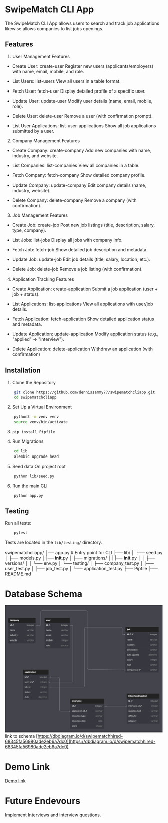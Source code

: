 # SwipeMatch CLI App
The SwipeMatch CLI App allows users to search and track job applications likewise allows companies to list jobs openings.

## Features
1. User Management Features
- Create User: create-user
Register new users (applicants/employers) with name, email, mobile, and role.

- List Users: list-users
View all users in a table format.

- Fetch User: fetch-user
Display detailed profile of a specific user.

- Update User: update-user
Modify user details (name, email, mobile, role).

- Delete User: delete-user
Remove a user (with confirmation prompt).

- List User Applications: list-user-applications
Show all job applications submitted by a user.

2. Company Management Features
- Create Company: create-company
Add new companies with name, industry, and website.

- List Companies: list-companies
View all companies in a table.

- Fetch Company: fetch-company
Show detailed company profile.

- Update Company: update-company
Edit company details (name, industry, website).

- Delete Company: delete-company
Remove a company (with confirmation).

3. Job Management Features
- Create Job: create-job
Post new job listings (title, description, salary, type, company).

- List Jobs: list-jobs
Display all jobs with company info.

- Fetch Job: fetch-job
Show detailed job description and metadata.

- Update Job: update-job
Edit job details (title, salary, location, etc.).

- Delete Job: delete-job
Remove a job listing (with confirmation).

4. Application Tracking Features
- Create Application: create-application
Submit a job application (user + job + status).

- List Applications: list-applications
View all applications with user/job details.

- Fetch Application: fetch-application
Show detailed application status and metadata.

- Update Application: update-application
Modify application status (e.g., "applied" → "interview").

- Delete Application: delete-application
Withdraw an application (with confirmation)

## Installation
1. Clone the Repository
```bash
    git clone https://github.com/dennissammy77/swipematchcliapp.git
    cd swipematchcliapp
```

2. Set Up a Virtual Environment
```bash
    python3 -m venv venv
    source venv/bin/activate
```

3. ```pip install Pipfile```

4. Run Migrations
```bash
    cd lib
    alembic upgrade head
```

5. Seed data
On project root
```bash
    python lib/seed.py
```

6. Run the main CLI 
```bash
    python app.py
```

## Testing
Run all tests:
```bash
    pytest
```
Tests are located in the `lib/testing/` directory.

swipematchcliapp/
│── app.py                  # Entry point for CLI
├── lib/
│   ├── seed.py             
│   ├── models.py
│   |── __init__.py
│   ├── migrations/
│   |   |── __init__.py
│   │   ├── versions/
│   │   └── env.py
│   └── testing/
│       ├── company_test.py
│       ├── user_test.py
│       ├── job_test.py
│       └── application_test.py
├── Pipfile
├── README.md


# Database Schema
![alt text](image.png)
link to schema [https://dbdiagram.io/d/swipematchhired-68345fa56980ade2eb6a7dc0](https://dbdiagram.io/d/swipematchhired-68345fa56980ade2eb6a7dc0)

# Demo Link
[Demo link](https://drive.google.com/file/d/1OCnNu6W3FBfqvoQ4pcK93FC_OlaMLdR2/view?usp=drive_link)

# Future Endevours
Implement Interviews and interview questions.